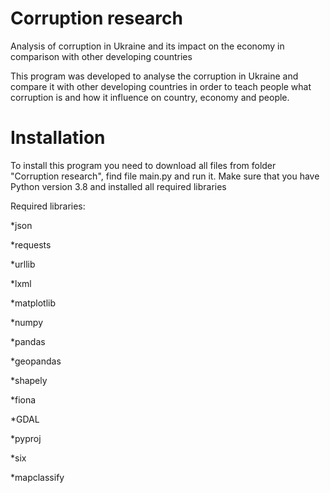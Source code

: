 # Corruption research
Analysis of corruption in Ukraine and its impact on the economy in comparison with other developing countries

This program was developed to analyse the corruption in Ukraine and compare it with other developing countries in order to teach people what corruption is and how it influence on country, economy and people.

# Installation
To install this program you need to download all files from folder "Corruption research", find file main.py and run it. Make sure that you have Python version 3.8 and installed all required libraries

Required libraries:

*json

*requests

*urllib

*lxml

*matplotlib

*numpy

*pandas

*geopandas

*shapely

*fiona

*GDAL

*pyproj

*six

*mapclassify
